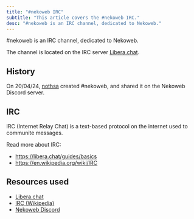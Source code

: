```yaml
---
title: "#nekoweb IRC"
subtitle: "This article covers the #nekoweb IRC."
desc: "#nekoweb is an IRC channel, dedicated to Nekoweb."
---
```

\#nekoweb is an IRC channel, dedicated to Nekoweb.

The channel is located on the IRC server [Libera.chat](https://libera.chat/).

## History
On 20/04/24, [nothsa](https://blackspace.lol) created \#nekoweb, and shared it on the Nekoweb Discord server.

## IRC
IRC (Internet Relay Chat) is a text-based protocol on the internet used to communite messages.

Read more about IRC:
* https://libera.chat/guides/basics
* https://en.wikipedia.org/wiki/IRC

## Resources used
* [Libera.chat](https://libera.chat/)
* [IRC (Wikipedia)](https://en.wikipedia.org/wiki/IRC)
* [Nekoweb Discord](https://discord.gg/hvfHKyVS6b)
